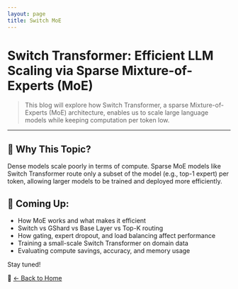```yaml
---
layout: page
title: Switch MoE
---
```


# Switch Transformer: Efficient LLM Scaling via Sparse Mixture-of-Experts (MoE)

> This blog will explore how Switch Transformer, a sparse Mixture-of-Experts (MoE) architecture, enables us to scale large language models while keeping computation per token low.

---

## 🚀 Why This Topic?

Dense models scale poorly in terms of compute. Sparse MoE models like Switch Transformer route only a subset of the model (e.g., top-1 expert) per token, allowing larger models to be trained and deployed more efficiently.

## 📌 Coming Up:

- How MoE works and what makes it efficient
- Switch vs GShard vs Base Layer vs Top-K routing
- How gating, expert dropout, and load balancing affect performance
- Training a small-scale Switch Transformer on domain data
- Evaluating compute savings, accuracy, and memory usage

Stay tuned!

🔗 [← Back to Home](../index.html)
